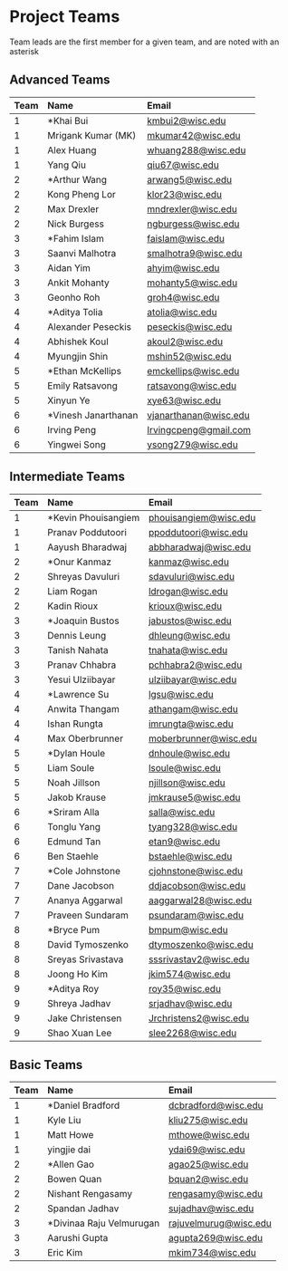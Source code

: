 # Project Teams
Team leads are the first member for a given team, and are noted with an asterisk
## Advanced Teams
| Team | Name | Email |
|:-----|:------|:-----|
|1|*Khai Bui|kmbui2@wisc.edu|
|1|Mrigank Kumar (MK)|mkumar42@wisc.edu|
|1|Alex Huang|whuang288@wisc.edu|
|1|Yang Qiu|qiu67@wisc.edu|
|2|*Arthur Wang|arwang5@wisc.edu|
|2|Kong Pheng Lor|klor23@wisc.edu|
|2|Max Drexler|mndrexler@wisc.edu|
|2|Nick Burgess|ngburgess@wisc.edu|
|3|*Fahim Islam|faislam@wisc.edu|
|3|Saanvi Malhotra|smalhotra9@wisc.edu|
|3|Aidan Yim|ahyim@wisc.edu|
|3|Ankit Mohanty|mohanty5@wisc.edu|
|3|Geonho Roh|groh4@wisc.edu|
|4|*Aditya Tolia|atolia@wisc.edu|
|4|Alexander Peseckis|peseckis@wisc.edu|
|4|Abhishek Koul|akoul2@wisc.edu|
|4|Myungjin Shin|mshin52@wisc.edu|
|5|*Ethan McKellips|emckellips@wisc.edu|
|5|Emily Ratsavong|ratsavong@wisc.edu|
|5|Xinyun Ye|xye63@wisc.edu|
|6|*Vinesh Janarthanan|vjanarthanan@wisc.edu|
|6|Irving Peng|Irvingcpeng@gmail.com|
|6|Yingwei Song|ysong279@wisc.edu|

## Intermediate Teams
| Team | Name | Email |
|:-----|:------|:-----|
|1|*Kevin Phouisangiem|phouisangiem@wisc.edu|
|1|Pranav Poddutoori|ppoddutoori@wisc.edu|
|1|Aayush Bharadwaj|abbharadwaj@wisc.edu|
|2|*Onur Kanmaz|kanmaz@wisc.edu|
|2|Shreyas Davuluri|sdavuluri@wisc.edu|
|2|Liam Rogan|ldrogan@wisc.edu|
|2|Kadin Rioux|krioux@wisc.edu|
|3|*Joaquin Bustos|jabustos@wisc.edu|
|3|Dennis Leung|dhleung@wisc.edu|
|3|Tanish Nahata|tnahata@wisc.edu|
|3|Pranav Chhabra|pchhabra2@wisc.edu|
|3|Yesui Ulziibayar|ulziibayar@wisc.edu|
|4|*Lawrence Su|lgsu@wisc.edu |
|4|Anwita Thangam|athangam@wisc.edu|
|4|Ishan Rungta|imrungta@wisc.edu|
|4|Max Oberbrunner|moberbrunner@wisc.edu|
|5|*Dylan Houle|dnhoule@wisc.edu|
|5|Liam Soule|lsoule@wisc.edu|
|5|Noah Jillson|njillson@wisc.edu|
|5|Jakob Krause|jmkrause5@wisc.edu|
|6|*Sriram Alla|salla@wisc.edu|
|6|Tonglu Yang|tyang328@wisc.edu|
|6|Edmund Tan|etan9@wisc.edu|
|6|Ben Staehle|bstaehle@wisc.edu|
|7|*Cole Johnstone|cjohnstone@wisc.edu|
|7|Dane Jacobson|ddjacobson@wisc.edu|
|7|Ananya Aggarwal|aaggarwal28@wisc.edu|
|7|Praveen Sundaram|psundaram@wisc.edu|
|8|*Bryce Pum|bmpum@wisc.edu|
|8|David Tymoszenko|dtymoszenko@wisc.edu|
|8|Sreyas Srivastava|sssrivastav2@wisc.edu|
|8|Joong Ho Kim|jkim574@wisc.edu|
|9|*Aditya Roy|roy35@wisc.edu|
|9|Shreya Jadhav|srjadhav@wisc.edu|
|9|Jake Christensen|Jrchristens2@wisc.edu|
|9|Shao Xuan Lee|slee2268@wisc.edu|

## Basic Teams
| Team | Name | Email |
|:-----|:------|:-----|
|1|*Daniel Bradford|dcbradford@wisc.edu|
|1|Kyle Liu|kliu275@wisc.edu|
|1|Matt Howe|mthowe@wisc.edu|
|1|yingjie dai|ydai69@wisc.edu|
|2|*Allen Gao|agao25@wisc.edu|
|2|Bowen Quan|bquan2@wisc.edu|
|2|Nishant Rengasamy|rengasamy@wisc.edu|
|2|Spandan Jadhav|sujadhav@wisc.edu|
|3|*Divinaa Raju Velmurugan|rajuvelmurug@wisc.edu|
|3|Aarushi Gupta|agupta269@wisc.edu|
|3|Eric Kim|mkim734@wisc.edu|
